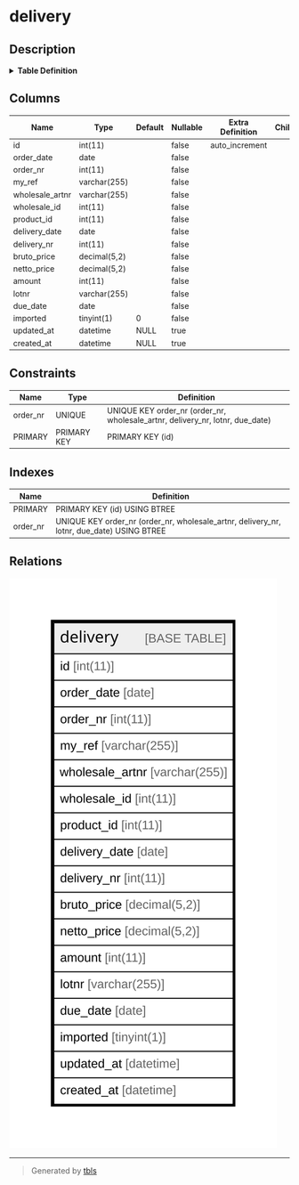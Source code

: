# delivery

## Description

<details>
<summary><strong>Table Definition</strong></summary>

```sql
CREATE TABLE `delivery` (
  `id` int(11) NOT NULL AUTO_INCREMENT,
  `order_date` date NOT NULL,
  `order_nr` int(11) NOT NULL,
  `my_ref` varchar(255) NOT NULL,
  `wholesale_artnr` varchar(255) NOT NULL,
  `wholesale_id` int(11) NOT NULL,
  `product_id` int(11) NOT NULL,
  `delivery_date` date NOT NULL,
  `delivery_nr` int(11) NOT NULL,
  `bruto_price` decimal(5,2) NOT NULL,
  `netto_price` decimal(5,2) NOT NULL,
  `amount` int(11) NOT NULL,
  `lotnr` varchar(255) NOT NULL,
  `due_date` date NOT NULL,
  `imported` tinyint(1) NOT NULL DEFAULT 0,
  `updated_at` datetime DEFAULT NULL,
  `created_at` datetime DEFAULT NULL,
  PRIMARY KEY (`id`),
  UNIQUE KEY `order_nr` (`order_nr`,`wholesale_artnr`,`delivery_nr`,`lotnr`,`due_date`)
) ENGINE=InnoDB DEFAULT CHARSET=utf8mb4 COLLATE=utf8mb4_general_ci
```

</details>

## Columns

| Name | Type | Default | Nullable | Extra Definition | Children | Parents | Comment |
| ---- | ---- | ------- | -------- | ---------------- | -------- | ------- | ------- |
| id | int(11) |  | false | auto_increment |  |  |  |
| order_date | date |  | false |  |  |  |  |
| order_nr | int(11) |  | false |  |  |  |  |
| my_ref | varchar(255) |  | false |  |  |  |  |
| wholesale_artnr | varchar(255) |  | false |  |  |  |  |
| wholesale_id | int(11) |  | false |  |  |  |  |
| product_id | int(11) |  | false |  |  |  |  |
| delivery_date | date |  | false |  |  |  |  |
| delivery_nr | int(11) |  | false |  |  |  |  |
| bruto_price | decimal(5,2) |  | false |  |  |  |  |
| netto_price | decimal(5,2) |  | false |  |  |  |  |
| amount | int(11) |  | false |  |  |  |  |
| lotnr | varchar(255) |  | false |  |  |  |  |
| due_date | date |  | false |  |  |  |  |
| imported | tinyint(1) | 0 | false |  |  |  |  |
| updated_at | datetime | NULL | true |  |  |  |  |
| created_at | datetime | NULL | true |  |  |  |  |

## Constraints

| Name | Type | Definition |
| ---- | ---- | ---------- |
| order_nr | UNIQUE | UNIQUE KEY order_nr (order_nr, wholesale_artnr, delivery_nr, lotnr, due_date) |
| PRIMARY | PRIMARY KEY | PRIMARY KEY (id) |

## Indexes

| Name | Definition |
| ---- | ---------- |
| PRIMARY | PRIMARY KEY (id) USING BTREE |
| order_nr | UNIQUE KEY order_nr (order_nr, wholesale_artnr, delivery_nr, lotnr, due_date) USING BTREE |

## Relations

![er](delivery.svg)

---

> Generated by [tbls](https://github.com/k1LoW/tbls)
